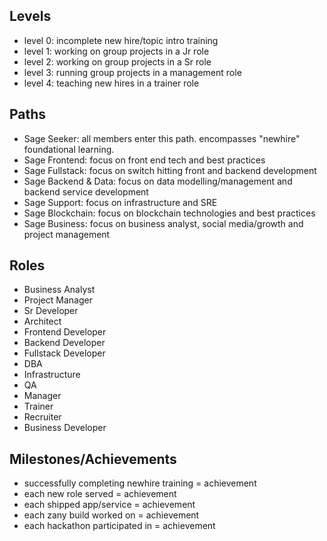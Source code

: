 ## Levels
- level 0: incomplete new hire/topic intro training
- level 1: working on group projects in a Jr role
- level 2: working on group projects in a Sr role
- level 3: running group projects in a management role
- level 4: teaching new hires in a trainer role

## Paths
- Sage Seeker: all members enter this path. encompasses "newhire" foundational learning.
- Sage Frontend: focus on front end tech and best practices
- Sage Fullstack: focus on switch hitting front and backend development
- Sage Backend & Data: focus on data modelling/management and backend service development
- Sage Support: focus on infrastructure and SRE
- Sage Blockchain: focus on blockchain technologies and best practices
- Sage Business: focus on business analyst, social media/growth and project management


## Roles
- Business Analyst
- Project Manager
- Sr Developer
- Architect
- Frontend Developer
- Backend Developer
- Fullstack Developer
- DBA
- Infrastructure
- QA
- Manager
- Trainer
- Recruiter
- Business Developer

## Milestones/Achievements
- successfully completing newhire training = achievement
- each new role served = achievement
- each shipped app/service = achievement
- each zany build worked on = achievement
- each hackathon participated in = achievement
